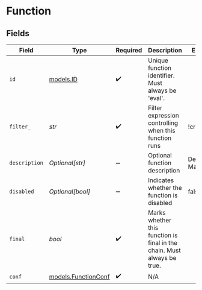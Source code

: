 # Function


## Fields

| Field                                                                   | Type                                                                    | Required                                                                | Description                                                             | Example                                                                 |
| ----------------------------------------------------------------------- | ----------------------------------------------------------------------- | ----------------------------------------------------------------------- | ----------------------------------------------------------------------- | ----------------------------------------------------------------------- |
| `id`                                                                    | [models.ID](../models/id.md)                                            | :heavy_check_mark:                                                      | Unique function identifier. Must always be 'eval'.                      |                                                                         |
| `filter_`                                                               | *str*                                                                   | :heavy_check_mark:                                                      | Filter expression controlling when this function runs                   | !cribl.group                                                            |
| `description`                                                           | *Optional[str]*                                                         | :heavy_minus_sign:                                                      | Optional function description                                           | Default Mappings                                                        |
| `disabled`                                                              | *Optional[bool]*                                                        | :heavy_minus_sign:                                                      | Indicates whether the function is disabled                              | false                                                                   |
| `final`                                                                 | *bool*                                                                  | :heavy_check_mark:                                                      | Marks whether this function is final in the chain. Must always be true. |                                                                         |
| `conf`                                                                  | [models.FunctionConf](../models/functionconf.md)                        | :heavy_check_mark:                                                      | N/A                                                                     |                                                                         |
